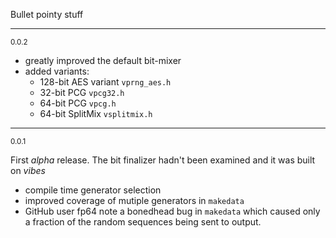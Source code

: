 Bullet pointy stuff


-----------------------------------------------
<small>0.0.2</small>

* greatly improved the default bit-mixer
* added variants:
  * 128-bit AES variant `vprng_aes.h`
  * 32-bit PCG `vpcg32.h`
  * 64-bit PCG `vpcg.h`
  * 64-bit SplitMix `vsplitmix.h`

-----------------------------------------------
<small>0.0.1</small>

First *alpha* release. The bit finalizer hadn't been examined and it was built on *vibes*

* compile time generator selection
* improved coverage of mutiple generators in `makedata`
* GitHub user fp64 note a bonedhead bug in `makedata` which caused only a fraction of the random sequences being sent to output.
